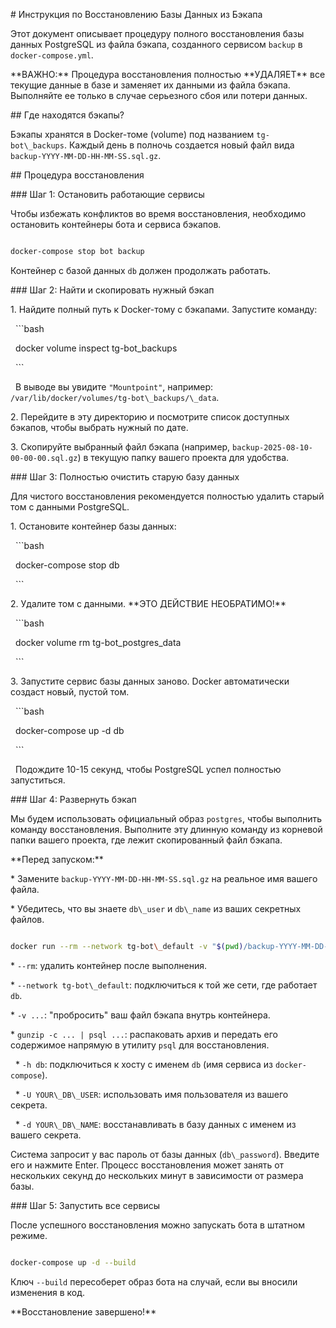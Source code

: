 \# Инструкция по Восстановлению Базы Данных из Бэкапа



Этот документ описывает процедуру полного восстановления базы данных PostgreSQL из файла бэкапа, созданного сервисом `backup` в `docker-compose.yml`.



\*\*ВАЖНО:\*\* Процедура восстановления полностью \*\*УДАЛЯЕТ\*\* все текущие данные в базе и заменяет их данными из файла бэкапа. Выполняйте ее только в случае серьезного сбоя или потери данных.



\## Где находятся бэкапы?



Бэкапы хранятся в Docker-томе (volume) под названием `tg-bot\_backups`. Каждый день в полночь создается новый файл вида `backup-YYYY-MM-DD-HH-MM-SS.sql.gz`.



\## Процедура восстановления



\### Шаг 1: Остановить работающие сервисы



Чтобы избежать конфликтов во время восстановления, необходимо остановить контейнеры бота и сервиса бэкапов.



```bash

docker-compose stop bot backup

```

Контейнер с базой данных `db` должен продолжать работать.



\### Шаг 2: Найти и скопировать нужный бэкап



1\.  Найдите полный путь к Docker-тому с бэкапами. Запустите команду:

&nbsp;   ```bash

&nbsp;   docker volume inspect tg-bot\_backups

&nbsp;   ```

&nbsp;   В выводе вы увидите `"Mountpoint"`, например: `/var/lib/docker/volumes/tg-bot\_backups/\_data`.



2\.  Перейдите в эту директорию и посмотрите список доступных бэкапов, чтобы выбрать нужный по дате.



3\.  Скопируйте выбранный файл бэкапа (например, `backup-2025-08-10-00-00-00.sql.gz`) в текущую папку вашего проекта для удобства.



\### Шаг 3: Полностью очистить старую базу данных



Для чистого восстановления рекомендуется полностью удалить старый том с данными PostgreSQL.



1\.  Остановите контейнер базы данных:

&nbsp;   ```bash

&nbsp;   docker-compose stop db

&nbsp;   ```

2\.  Удалите том с данными. \*\*ЭТО ДЕЙСТВИЕ НЕОБРАТИМО!\*\*

&nbsp;   ```bash

&nbsp;   docker volume rm tg-bot\_postgres\_data

&nbsp;   ```

3\.  Запустите сервис базы данных заново. Docker автоматически создаст новый, пустой том.

&nbsp;   ```bash

&nbsp;   docker-compose up -d db

&nbsp;   ```

&nbsp;   Подождите 10-15 секунд, чтобы PostgreSQL успел полностью запуститься.



\### Шаг 4: Развернуть бэкап



Мы будем использовать официальный образ `postgres`, чтобы выполнить команду восстановления. Выполните эту длинную команду из корневой папки вашего проекта, где лежит скопированный файл бэкапа.



\*\*Перед запуском:\*\*

\*   Замените `backup-YYYY-MM-DD-HH-MM-SS.sql.gz` на реальное имя вашего файла.

\*   Убедитесь, что вы знаете `db\_user` и `db\_name` из ваших секретных файлов.



```bash

docker run --rm --network tg-bot\_default -v "$(pwd)/backup-YYYY-MM-DD-HH-MM-SS.sql.gz:/backup.sql.gz" postgres:14-alpine sh -c "gunzip -c /backup.sql.gz | psql -h db -U YOUR\_DB\_USER -d YOUR\_DB\_NAME"

```

\*   `--rm`: удалить контейнер после выполнения.

\*   `--network tg-bot\_default`: подключиться к той же сети, где работает `db`.

\*   `-v ...`: "пробросить" ваш файл бэкапа внутрь контейнера.

\*   `gunzip -c ... | psql ...`: распаковать архив и передать его содержимое напрямую в утилиту `psql` для восстановления.

&nbsp;   \*   `-h db`: подключиться к хосту с именем `db` (имя сервиса из `docker-compose`).

&nbsp;   \*   `-U YOUR\_DB\_USER`: использовать имя пользователя из вашего секрета.

&nbsp;   \*   `-d YOUR\_DB\_NAME`: восстанавливать в базу данных с именем из вашего секрета.



Система запросит у вас пароль от базы данных (`db\_password`). Введите его и нажмите Enter. Процесс восстановления может занять от нескольких секунд до нескольких минут в зависимости от размера базы.



\### Шаг 5: Запустить все сервисы



После успешного восстановления можно запускать бота в штатном режиме.



```bash

docker-compose up -d --build

```

Ключ `--build` пересоберет образ бота на случай, если вы вносили изменения в код.



\*\*Восстановление завершено!\*\*

